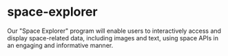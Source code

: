 # space-explorer
Our "Space Explorer" program will enable users to interactively access and display space-related data, including images and text, using space APIs in an engaging and informative manner.
